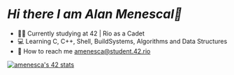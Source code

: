 # ***Hi there I am Alan Menescal👋***
- 👨‍💻 Currently studying at 42 | Rio as a Cadet 
- 💻 Learning C, C++, Shell, BuildSystems, Algorithms and Data Structures 
- 📧 How to reach me amenesca@student.42.rio

[![amenesca's 42 stats](https://badge42.vercel.app/api/v2/cl4mzk6kp001109i3vjrywrb2/stats?cursusId=21&coalitionId=undefined)](https://github.com/JaeSeoKim/badge42)
